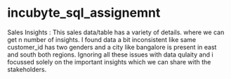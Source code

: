 # incubyte_sql_assignemnt
Sales Insights : 
This sales data/table has a variety of details. where we can get n number of insights. 
I found data a bit inconsistent like same customer_id has two genders and a city like bangalore is present in east and south both regions. Ignoring all these issues with data qulaity and i focussed solely on the important insights which we can share with the stakeholders.

